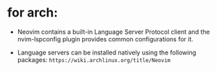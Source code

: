 # for arch:

- Neovim contains a built-in Language Server Protocol client and the nvim-lspconfig plugin provides common configurations for it.

- Language servers can be installed natively using the following packages:
  `https://wiki.archlinux.org/title/Neovim`
